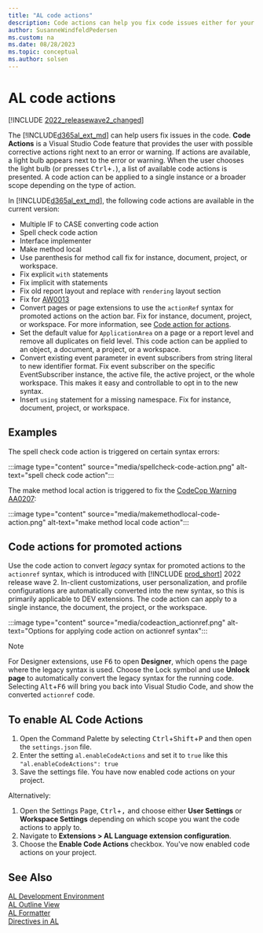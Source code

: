 ```yaml
---
title: "AL code actions"
description: Code actions can help you fix code issues either for your project alone or for the entire workspace.
author: SusanneWindfeldPedersen
ms.custom: na
ms.date: 08/28/2023
ms.topic: conceptual
ms.author: solsen
---
```


# AL code actions

[!INCLUDE [2022_releasewave2_changed](../includes/2022_releasewave2_changed.md)]

The [!INCLUDE[d365al_ext_md](../includes/d365al_ext_md.md)] can help users fix issues in the code. **Code Actions** is a Visual Studio Code feature that provides the user with possible corrective actions right next to an error or warning. If actions are available, a light bulb appears next to the error or warning. When the user chooses the light bulb (or presses <kbd>Ctrl+.</kbd>), a list of available code actions is presented. A code action can be applied to a single instance or a broader scope depending on the type of action.

In [!INCLUDE[d365al_ext_md](../includes/d365al_ext_md.md)], the following code actions are available in the current version:

- Multiple IF to CASE converting code action
- Spell check code action
- Interface implementer
- Make method local
- Use parenthesis for method call fix for instance, document, project, or workspace.
- Fix explicit `with` statements
- Fix implicit with statements
- Fix old report layout and replace with `rendering` layout section
- Fix for [AW0013](analyzers\uicop-aw0013.md)
- Convert pages or page extensions to use the `actionRef` syntax for promoted actions on the action bar. Fix for instance, document, project, or workspace. For more information, see [Code action for actions](devenv-code-actions.md#code-actions-for-promoted-actions).
- Set the default value for `ApplicationArea` on a page or a report level and remove all duplicates on field level. This code action can be applied to an object, a document, a project, or a workspace.
- Convert existing event parameter in event subscribers from string literal to new identifier format. Fix event subscriber on the specific EventSubscriber instance, the active file, the active project, or the whole workspace. This makes it easy and controllable to opt in to the new syntax.
- Insert `using` statement for a missing namespace. Fix for instance, document, project, or workspace.

## Examples

The spell check code action is triggered on certain syntax errors:

:::image type="content" source="media/spellcheck-code-action.png" alt-text="spell check code action":::

The make method local action is triggered to fix the [CodeCop Warning AA0207](analyzers/codecop-aa0207.md):

:::image type="content" source="media/makemethodlocal-code-action.png" alt-text="make method local code action":::

## Code actions for promoted actions

Use the code action to convert *legacy* syntax for promoted actions to the `actionref` syntax, which is introduced with [!INCLUDE [prod_short](includes/prod_short.md)] 2022 release wave 2. In-client customizations, user personalization, and profile configurations are automatically converted into the new syntax, so this is primarily applicable to DEV extensions. The code action can apply to a single instance, the document, the project, or the workspace.

:::image type="content" source="media/codeaction_actionref.png" alt-text="Options for applying code action on actionref syntax":::

  > [!NOTE]  
  > For Designer extensions, use <kbd>F6</kbd>  to open **Designer**, which opens the page where the legacy syntax is used. Choose the Lock symbol and use **Unlock page** to automatically convert the legacy syntax for the running code. Selecting <kbd>Alt</kbd>+<kbd>F6</kbd> will bring you back into Visual Studio Code, and show the converted `actionref` code.
  
  
## To enable AL Code Actions

1. Open the Command Palette by selecting <kbd>Ctrl</kbd>+<kbd>Shift</kbd>+<kbd>P</kbd> and then open the `settings.json` file.  
2. Enter the setting `al.enableCodeActions` and set it to `true` like this `"al.enableCodeActions": true`
3. Save the settings file. You have now enabled code actions on your project.

Alternatively:

1. Open the Settings Page, <kbd>Ctrl</kbd>+<kbd>,</kbd> and choose either **User Settings** or **Workspace Settings** depending on which scope you want the code actions to apply to.
2. Navigate to **Extensions > AL Language extension configuration**.
3. Choose the **Enable Code Actions** checkbox. You've now enabled code actions on your project.

## See Also

[AL Development Environment](devenv-reference-overview.md)  
[AL Outline View](devenv-al-outline-view.md)  
[AL Formatter](devenv-al-formatter.md)  
[Directives in AL](directives/devenv-directives-in-al.md)  

